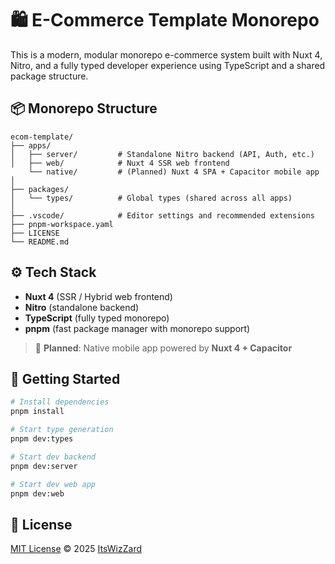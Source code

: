 # 🛍️ E-Commerce Template Monorepo

This is a modern, modular monorepo e-commerce system built with Nuxt 4, Nitro, and a fully typed developer experience using TypeScript and a shared package structure.

## 📦 Monorepo Structure

```text
ecom-template/
├── apps/
│   ├── server/         # Standalone Nitro backend (API, Auth, etc.)
│   ├── web/            # Nuxt 4 SSR web frontend
    └── native/         # (Planned) Nuxt 4 SPA + Capacitor mobile app
│
├── packages/
│   └── types/          # Global types (shared across all apps)
│
├── .vscode/            # Editor settings and recommended extensions
├── pnpm-workspace.yaml
├── LICENSE
└── README.md
```

## ⚙️ Tech Stack

- **Nuxt 4** (SSR / Hybrid web frontend)
- **Nitro** (standalone backend)
- **TypeScript** (fully typed monorepo)
- **pnpm** (fast package manager with monorepo support)

> 📱 **Planned**: Native mobile app powered by **Nuxt 4 + Capacitor**

## 🚀 Getting Started

```bash
# Install dependencies
pnpm install

# Start type generation
pnpm dev:types

# Start dev backend
pnpm dev:server

# Start dev web app
pnpm dev:web
```

## 📜 License

[MIT License](./LICENSE) © 2025 [ItsWizZard](https://github.com/ItsWizZard)
